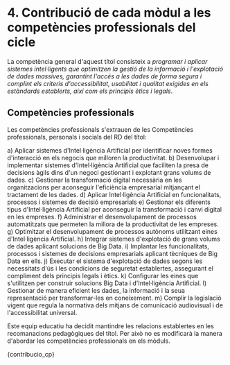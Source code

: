 # 4. Contribució de cada mòdul a les competències professionals del cicle

<!-- Per  a  la  coordinació  del  treball  educatiu,  és  necessari  monitorar  la  manera  com  cada mòdul contribuïx en el desenrotllament de les competències professionals. Això permetrà tindre una idea global de l'organització curricular i ens permetrà, en un nivell més avançat de programació, identificar resultats d'aprenentatge (d'ara en avant RA) clau el desenrotllament dels quals hàgem d'abordar en el nostre mòdul professional.  
Per  a  arribar  a  este  nivell  de  concreció,  proposem  estructurar  una  taula  que  relacione els mòduls amb les competències professionals. L'associació s'establirà segons les orientacions pedagògiques del mateix reial decret que establix el títol i el debatrà l'equip educatiu que hauria de poder realitzar ajustos si ho considera necessari. -->

La competència general d'aquest títol consisteix a *programar i aplicar sistemes intel·ligents que optimitzen la gestió de la informació i l'explotació de dades massives, garantint l'accés a les dades de forma segura i complint els criteris d'accessibilitat, usabilitat i qualitat exigides en els estàndards establerts, així com els principis ètics i legals*.

## Competències professionals

Les competències professionals s'extrauen de les Competències professionals, personals i socials del RD del títol:

<!-- PER A DAM

* **a)** Configurar i explotar sistemes informàtics, adaptant la configuració lògica del sistema segons les necessitats d'ús i els criteris establerts.
* **b)** Aplicar tècniques i procediments relacionats amb la seguretat en sistemes, serveis i aplicacions, complint el pla de seguretat.
* **c)** Gestionar bases de dades, interpretant-ne el disseny lògic i verificant integritat, consistència, seguretat i accessibilitat de les dades.
* **d)** Gestionar entorns de desenvolupament adaptant-ne la configuració en cada cas per permetre el desenvolupament i desplegament d'aplicacions.
* **e)** Desenvolupar aplicacions multiplataforma amb accés a bases de dades utilitzant llenguatges, llibreries i eines adequats a les especificacions.
* **f)** Desenvolupar aplicacions implementant un sistema complet de formularis i informes que permetin gestionar de forma integral la informació emmagatzemada.
* **g)** Integrar continguts gràfics i components multimèdia en aplicacions multiplataforma, emprant eines específiques i complint els requeriments establerts.
* **h)** Desenvolupar interfícies gràfiques d'usuari interactius i amb la usabilitat adequada, emprant components visuals estàndard o implementant components visuals específics.
* **i)** Participar en el desenvolupament de jocs i aplicacions en l'àmbit de l'entreteniment i l'educació emprant tècniques, motors i entorns de desenvolupament específics.
* **j)** Desenvolupar aplicacions per a telèfons mòbils, tauletes i altres dispositius intel·ligents emprant tècniques i entorns de desenvolupament específics.
* **k)** Crear ajudes generals i sensibles al context, emprant eines específiques i integrant-les en les aplicacions corresponents.
* **l)** Crear tutorials, manuals dusuari, dinstal·lació, de configuració i dadministració, emprant eines específiques.
* **m)** Empaquetar aplicacions per a la seva distribució preparant paquets autoinstal·lables amb assistents incorporats.
* **n)** Desenvolupar aplicacions multiprocés i multifil emprant llibreries i tècniques de programació específiques.
* **ñ)** Desenvolupar aplicacions capaces d'oferir serveis en xarxa emprant mecanismes de comunicació.
* **o)** Participar en la implantació de sistemes ERP-CRM avaluant la utilitat de cadascun dels seus mòduls.
* **p)** Gestionar la informació emmagatzemada en sistemes ERP-CRM garantint-ne la integritat.
* **q)** Desenvolupar components personalitzats per a un sistema ERP-CRM atenent els requeriments.
* **r)** Realitzar plans de proves verificant el funcionament dels components programari desenvolupats, segons les especificacions.
* **s)** Desplegar i distribuir aplicacions en diferents àmbits d'implantació verificant-ne el comportament i realitzant les modificacions necessàries.

a) Configurar i explotar sistemes informàtics, adaptant la configuració lògica del sistema segons les necessitats d'ús i els criteris establits.

b) Aplicar tècniques i procediments relacionats amb la seguretat en sistemes, serveis i aplicacions, complint el pla de seguretat.

c) Gestionar servidors en diferents àmbits d'implantació adaptant la seua configuració en cada cas per a permetre el desplegament d'aplicacions web.

d) Gestionar bases de dades, interpretant el seu disseny lògic i verificant integritat, consistència, seguretat i accessibilitat de les dades.

e) Desenvolupar aplicacions web amb accés a bases de dades utilitzant llenguatges, objectes d'accés i eines de mapatge adequats a les especificacions.

f) Integrar continguts en la lògica d'una aplicació web, desenvolupant components d'accés a dades adequades a les especificacions.

g) Desenvolupar interfícies en aplicacions web d'acord amb un manual d'estil, utilitzant llenguatges de marques i estàndards web.

h) Desenvolupar components multimèdia per a la seua integració en aplicacions web, emprant eines específiques i seguint les especificacions establides.

i) Integrar components multimèdia en la interfície d'una aplicació web, realitzant l'anàlisi d'interactivitat, accessibilitat i usabilitat de l'aplicació.

j) Desenvolupar i integrar components de programari a l'entorn del servidor web, emprant eines i llenguatges específics, per a complir les especificacions de l'aplicació.

k) Desenvolupar serveis per a integrar les seues funcions en altres aplicacions web, assegurant la seua funcionalitat.

l) Integrar servicis i continguts distribuïts en aplicacions web, assegurant la seua funcionalitat.

m) Completar plans de proves verificant el funcionament del component de programari desenvolupat, segons les especificacions.

n) Elaborar i mantenir la documentació dels processos de desenvolupament, utilitzant eines de generació de documentació i control de versions.

ñ) Desplegar i distribuir aplicacions web en diferents àmbits d'implantació, verificant el seu comportament i realitzant modificacions.

<!-- PER A ASIX 

1. Administrar sistemes operatius de servidor, instal·lant i configurant el programari, en condicions de qualitat per a assegurar el funcionament del sistema.
2. Administrar serveis de xarxa (web, missatgeria electrònica i transferència d'arxius, entre altres) instal·lant i configurant el programari, en condicions de qualitat.
3. Administrar aplicacions instal·lant i configurant el programari, en condicions de qualitat per a respondre a les necessitats de l'organització.
4. Implantar i gestionar bases de dades instal·lant i administrant el programari de gestió en condicions de qualitat, segons les característiques de l'explotació.
5. Optimitzar el rendiment del sistema configurant el dispositiu hardware d'acord amb els requisits de funcionament.
6. Avaluar el rendiment del dispositiu hardware identificant possibilitats de millores segons les necessitats de funcionament.
7. Determinar la infraestructura de xarxes telemàtiques elaborant esquemes i seleccionant equips i elements.
8. Integrar equips de comunicacions en infraestructures de xarxes telemàtiques, determinant la configuració per a assegurar la seua connectivitat.
9. Implementar solucions d'alta disponibilitat, analitzant les diferents opcions del mercat, per a protegir i recuperar el sistema davant situacions imprevistes.
10. Supervisar la seguretat física segons especificacions del fabricant i el pla de seguretat per a evitar interrupcions en la prestació de serveis del sistema.
11. Assegurar el sistema i les dades segons les necessitats d'ús i les condicions de seguretat establides per a previndre fallades i atacs externs.
12. Administrar usuaris d'acord amb les especificacions d'explotació per a garantir els accessos i la disponibilitat dels recursos del sistema.
13. Diagnosticar les disfuncions del sistema i adoptar les mesures correctives per a restablir la seua funcionalitat.
14. Gestionar i/o realitzar el manteniment dels recursos de la seua àrea (programant i verificant el seu compliment), en funció de les càrregues de treball i el pla de manteniment.

Per a SMX

a) Determinar la logística associada a les operacions d'instal·lació, configuració i manteniment de sistemes microinformàtics, interpretant la documentació tècnica associada i organitzant els recursos necessaris.
b) Muntar i configurar ordinadors i perifèrics, assegurant el seu funcionament en condicions de qualitat i seguretat.
c) Instal·lar i configurar programari bàsic i d'aplicació, assegurant el seu funcionament en condicions de qualitat i seguretat.
d) Replantejar el cablejat i l'electrònica de xarxes locals en xicotets entorns i la seua connexió amb xarxes d'àrea extensa canalitzant a un nivell superior els supòsits que així ho requerisquen. 
e) Instal·lar i configurar xarxes locals cablejades, sense fils o mixtes i la seua connexió a xarxes públiques, assegurant el seu funcionament en condicions de qualitat i seguretat. 
f) Instal·lar, configurar i mantenir serveis multiusuari, aplicacions i dispositius compartits en un entorn de xarxa local, ateses les necessitats i requeriments especificats. 
g) Realitzar les proves funcionals en sistemes microinformàtics i xarxes locals, localitzant i diagnosticant disfuncions, per a comprovar i ajustar el seu funcionament. 
h) Mantindre sistemes microinformàtics i xarxes locals, substituint, actualitzant i ajustant els seus components, per a assegurar el rendiment del sistema en condicions de qualitat i seguretat. 
i) Executar procediments establits de recuperació de dades i aplicacions davant fallades i pèrdues de dades en el sistema, per a garantir la integritat i disponibilitat de la informació.
j) Elaborar documentació tècnica i administrativa del sistema, complint les normes i reglamentació del sector, per al seu manteniment i l'assistència al client.
k) Elaborar pressupostos de sistemes a mesura complint els requeriments del client. 
l) Assessorar i assistir al client, canalitzant a un nivell superior els supòsits que el requerisquen, per a trobar solucions adequades a les necessitats d'este.

Per al CE IA i Big Data
-->

a) Aplicar sistemes d'Intel·ligència Artificial per identificar noves formes d'interacció en els negocis que milloren la productivitat.
b) Desenvolupar i implementar sistemes d'Intel·ligència Artificial que faciliten la presa de decisions àgils dins d'un negoci gestionant i explotant grans volums de dades.
c) Gestionar la transformació digital necessària en les organitzacions per aconseguir l'eficiència empresarial mitjançant el tractament de les dades.
d) Aplicar Intel·ligència Artificial en funcionalitats, processos i sistemes de decisió empresarials
e) Gestionar els diferents tipus d'Intel·ligència Artificial per aconseguir la transformació i canvi digital en les empreses.
f) Administrar el desenvolupament de processos automatitzats que permeten la millora de la productivitat de les empreses.
g) Optimitzar el desenvolupament de processos autònoms utilitzant eines d'Intel·ligència Artificial.
h) Integrar sistemes d'explotació de grans volums de dades aplicant solucions de Big Data.
i) Implantar les funcionalitats, processos i sistemes de decisions empresarials aplicant tècniques de Big Data en ells.
j) Executar el sistema d'explotació de dades segons les necessitats d'ús i les condicions de seguretat establertes, assegurant el compliment dels principis legals i ètics.
k) Configurar les eines que s'utilitzen per construir solucions Big Data i d'Intel·ligència Artificial.
l) Gestionar de manera eficient les dades, la informació i la seua representació per transformar-les en coneixement.
m) Complir la legislació vigent que regula la normativa dels mitjans de comunicació audiovisual i de l'accessibilitat universal.

Este equip educatiu ha decidit mantindre les relacions establertes en les recomanacions pedagògiques del títol. Per això no es modificarà la manera d'abordar les competències professionals en els mòduls.

{contribucio_cp}
